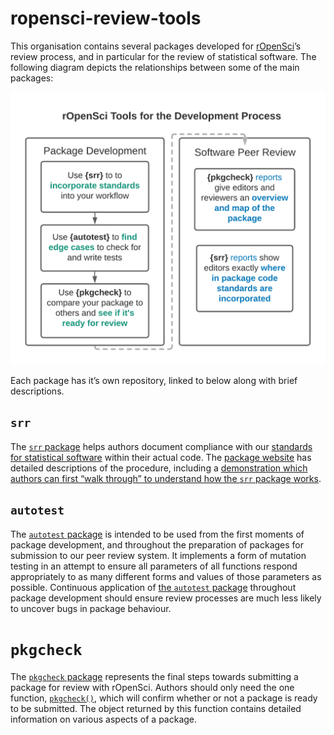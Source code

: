# ropensci-review-tools

This organisation contains several packages developed for
[rOpenSci](https://ropensci.org)’s review process, and in particular for
the review of statistical software. The following diagram depicts the
relationships between some of the main packages:

![](package-flow.png)

Each package has it’s own repository, linked to below along with brief
descriptions.

## `srr`

The [`srr` package](https://github.com/ropensci-review-tools/srr) helps
authors document compliance with our [standards for statistical
software](https://stats-devguide.ropensci.org/standards.html) within
their actual code. The [package website](https://docs.ropensci.org/srr/)
has detailed descriptions of the procedure, including a [demonstration
which authors can first “walk through” to understand how the `srr`
package works](https://docs.ropensci.org/srr/articles/srr-stats.html).

## `autotest`

The [`autotest`
package](https://github.com/ropensci-review-tools/autotest) is intended
to be used from the first moments of package development, and throughout
the preparation of packages for submission to our peer review system. It
implements a form of mutation testing in an attempt to ensure all
parameters of all functions respond appropriately to as many different
forms and values of those parameters as possible. Continuous application
of [the `autotest`
package](https://github.com/ropensci-review-tools/autotest) throughout
package development should ensure review processes are much less likely
to uncover bugs in package behaviour.

# `pkgcheck`

The [`pkgcheck`
package](https://github.com/ropensci-review-tools/pkgcheck) represents
the final steps towards submitting a package for review with rOpenSci.
Authors should only need the one function,
[`pkgcheck()`](https://docs.ropensci.org/pkgcheck/reference/pkgcheck.html),
which will confirm whether or not a package is ready to be submitted.
The object returned by this function contains detailed information on
various aspects of a package.
